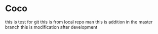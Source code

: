 # Coco
this is test for git 
this is from local repo man
this is addition in the master branch 
this is modification after development 
